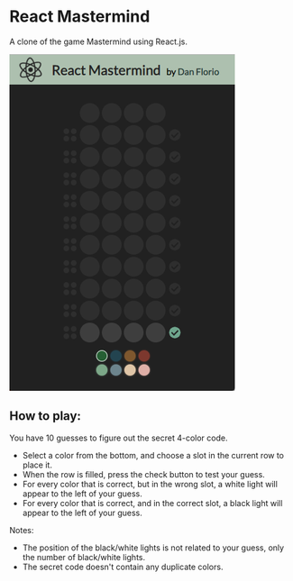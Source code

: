 # React Mastermind
A clone of the game Mastermind using React.js.

![alt text](./screen1.png "Screen Shot")

## How to play:
You have 10 guesses to figure out the secret 4-color code.
* Select a color from the bottom, and choose a slot in the current row to place it.
* When the row is filled, press the check button to test your guess.
* For every color that is correct, but in the wrong slot, a white light will appear to the left of your guess.
* For every color that is correct, and in the correct slot, a black light will appear to the left of your guess.

Notes:
* The position of the black/white lights is not related to your guess, only the number of black/white lights.
* The secret code doesn't contain any duplicate colors.

